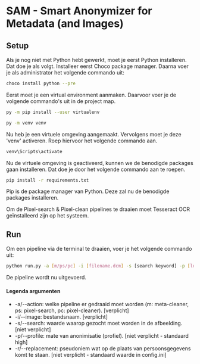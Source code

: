 # SAM - Smart Anonymizer for Metadata (and Images)

## Setup

Als je nog niet met Python hebt gewerkt, moet je eerst Python installeren. Dat doe je als volgt. Installeer eerst Choco package manager.
Daarna voer je als administrator het volgende commando uit:

```bash
choco install python --pre
```

Eerst moet je een virtual environment aanmaken. Daarvoor voer je de volgende commando's uit in de project map.

```bash
py -m pip install --user virtualenv

py -m venv venv
```

Nu heb je een virtuele omgeving aangemaakt. Vervolgens moet je deze 'venv' activeren. Roep hiervoor het volgende commando aan.

```bash
venv\Scripts\activate
```

Nu de virtuele omgeving is geactiveerd, kunnen we de benodigde packages gaan installeren.
Dat doe je door het volgende commando aan te roepen.

```bash
pip install -r requirements.txt
```

Pip is de package manager van Python. Deze zal nu de benodigde packages installeren.

Om de Pixel-search & Pixel-clean pipelines te draaien moet Tesseract OCR geïnstalleerd zijn op het systeem.

## Run

Om een pipeline via de terminal te draaien,
voer je het volgende commando uit:

```bash
python run.py -a [m/ps/pc] -i [filename.dcm] -s [search keyword] -p [low/medium/high] -r [replacement value]
```

De pipeline wordt nu uitgevoerd.

#### Legenda argumenten

- -a/--action: welke pipeline er gedraaid moet worden (m: meta-cleaner, ps: pixel-search, pc: pixel-cleaner). [verplicht]
- -i/--image: bestandsnaam. [verplicht]
- -s/--search: waarde waarop gezocht moet worden in de afbeelding. [niet verplicht]
- -p/--profile: mate van anonimisatie (profiel). [niet verplicht - standaard high]
- -r/--replacement: pseudoniem wat op de plaats van persoonsgegevens komt te staan. [niet verplicht - standaard waarde in config.ini]

